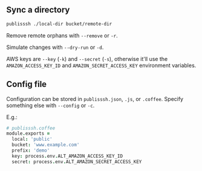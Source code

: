 Sync a directory
----------------

```sh
publisssh ./local-dir bucket/remote-dir
```

Remove remote orphans with `--remove` or `-r`.

Simulate changes with `--dry-run` or `-d`.

AWS keys are `--key` (`-k`) and `--secret` (`-s`), otherwise it'll use the `AMAZON_ACCESS_KEY_ID` and `AMAZON_SECRET_ACCESS_KEY` environment variables.

Config file
-----------

Configuration can be stored in `publisssh.json`, `.js`, or `.coffee`. Specify something else with `--config` or `-c`.

E.g.:

```coffee
# publisssh.coffee
module.exports =
  local: 'public'
  bucket: 'www.example.com'
  prefix: 'demo'
  key: process.env.ALT_AMAZON_ACCESS_KEY_ID
  secret: process.env.ALT_AMAZON_SECRET_ACCESS_KEY
```
